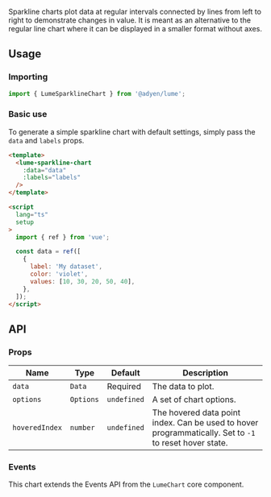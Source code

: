 Sparkline charts plot data at regular intervals connected by lines from left to right to demonstrate changes in value.
It is meant as an alternative to the regular line chart where it can be displayed in a smaller format without axes.

## Usage

### Importing

```ts
import { LumeSparklineChart } from '@adyen/lume';
```

### Basic use

To generate a simple sparkline chart with default settings, simply pass the `data` and `labels` props.

```html
<template>
  <lume-sparkline-chart
    :data="data"
    :labels="labels"
  />
</template>

<script
  lang="ts"
  setup
>
  import { ref } from 'vue';

  const data = ref([
    {
      label: 'My dataset',
      color: 'violet',
      values: [10, 30, 20, 50, 40],
    },
  ]);
</script>
```

## API

### Props

| Name           | Type      | Default     | Description                                                                                            |
| -------------- | --------- | ----------- | ------------------------------------------------------------------------------------------------------ |
| `data`         | `Data`    | Required    | The data to plot.                                                                                      |
| `options`      | `Options` | `undefined` | A set of chart options.                                                                                |
| `hoveredIndex` | `number`  | `undefined` | The hovered data point index. Can be used to hover programmatically. Set to `-1` to reset hover state. |

### Events

This chart extends the Events API from the `LumeChart` core component.
